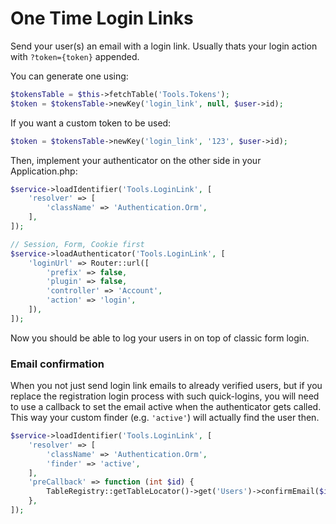 # One Time Login Links

Send your user(s) an email with a login link.
Usually thats your login action with `?token={token}` appended.

You can generate one using:
```php
$tokensTable = $this->fetchTable('Tools.Tokens');
$token = $tokensTable->newKey('login_link', null, $user->id);
```

If you want a custom token to be used:
```php
$token = $tokensTable->newKey('login_link', '123', $user->id);
```

Then, implement your authenticator on the other side in your Application.php:

```php
$service->loadIdentifier('Tools.LoginLink', [
    'resolver' => [
        'className' => 'Authentication.Orm',
    ],
]);

// Session, Form, Cookie first
$service->loadAuthenticator('Tools.LoginLink', [
    'loginUrl' => Router::url([
        'prefix' => false,
        'plugin' => false,
        'controller' => 'Account',
        'action' => 'login',
    ]),
]);
```

Now you should be able to log your users in on top of classic form login.

### Email confirmation

When you not just send login link emails to already verified users, but if you
replace the registration login process with such quick-logins, you will need to
use a callback to set the email active when the authenticator gets called.
This way your custom finder (e.g. `'active'`) will actually find the user then.

```php
$service->loadIdentifier('Tools.LoginLink', [
    'resolver' => [
        'className' => 'Authentication.Orm',
        'finder' => 'active',
    ],
    'preCallback' => function (int $id) {
        TableRegistry::getTableLocator()->get('Users')->confirmEmail($id);
    },
]);
```
